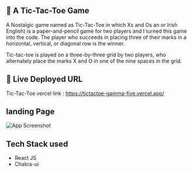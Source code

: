 
## 🚀 A Tic-Tac-Toe Game

A Nostalgic game named as Tic-Tac-Toe in which Xs and Os an or Irish English) is a paper-and-pencil game for two players and I turned this game into the code. The player who succeeds in placing three of their marks in a horizontal, vertical, or diagonal row is the winner.

Tic-tac-toe is played on a three-by-three grid by two players, who alternately place the marks X and O in one of the nine spaces in the grid.
## 🔗 Live Deployed URL
Tic-Tac-Toe vercel link : https://tictactoe-gamma-five.vercel.app/



## landing Page

![App Screenshot](https://i.ibb.co/ZWnT7LS/Screenshot-257.png)




## Tech Stack used

 - React JS
 - Chakra-ui
